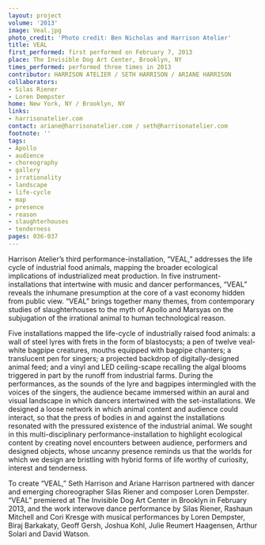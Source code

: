 ```yaml
---
layout: project
volume: '2013'
image: Veal.jpg
photo_credit: 'Photo credit: Ben Nicholas and Harrison Atelier'
title: VEAL
first_performed: first performed on February 7, 2013
place: The Invisible Dog Art Center, Brooklyn, NY
times_performed: performed three times in 2013
contributor: HARRISON ATELIER / SETH HARRISON / ARIANE HARRISON
collaborators:
- Silas Riener
- Loren Dempster
home: New York, NY / Brooklyn, NY
links:
- harrisonatelier.com
contact: ariane@harrisonatelier.com / seth@harrisonatelier.com
footnote: ''
tags:
- Apollo
- audience
- choreography
- gallery
- irrationality
- landscape
- life-cycle
- map
- presence
- reason
- slaughterhouses
- tenderness
pages: 036-037
---
```


Harrison Atelier’s third performance-installation, “VEAL,” addresses the life cycle of industrial food animals, mapping the broader ecological implications of industrialized meat production. In five instrument-installations that intertwine with music and dancer performances, “VEAL” reveals the inhumane presumption at the core of a vast economy hidden from public view. “VEAL” brings together many themes, from contemporary studies of slaughterhouses to the myth of Apollo and Marsyas on the subjugation of the irrational animal to human technological reason.

Five installations mapped the life-cycle of industrially raised food animals: a wall of steel lyres with frets in the form of blastocysts; a pen of twelve veal-white bagpipe creatures, mouths equipped with bagpipe chanters; a translucent pen for singers; a projected backdrop of digitally-designed animal feed; and a vinyl and LED ceiling-scape recalling the algal blooms triggered in part by the runoff from industrial farms. During the performances, as the sounds of the lyre and bagpipes intermingled with the voices of the singers, the audience became immersed within an aural and visual landscape in which dancers intertwined with the set-installations. We designed a loose network in which animal content and audience could interact, so that the press of bodies in and against the installations resonated with the pressured existence of the industrial animal. We sought in this multi-disciplinary performance-installation to highlight ecological content by creating novel encounters between audience, performers and designed objects, whose uncanny presence reminds us that the worlds for which we design are bristling with hybrid forms of life worthy of curiosity, interest and tenderness.

To create “VEAL,” Seth Harrison and Ariane Harrison partnered with dancer and emerging choreographer Silas Riener and composer Loren Dempster. “VEAL” premiered at The Invisible Dog Art Center in Brooklyn in February 2013, and the work interwove dance performance by Silas Riener, Rashaun Mitchell and Cori Kresge with musical performances by Loren Dempster, Biraj Barkakaty, Geoff Gersh, Joshua Kohl, Julie Reumert Haagensen, Arthur Solari and David Watson.
